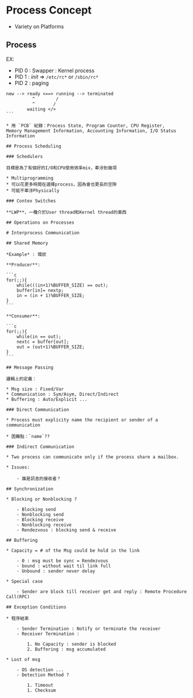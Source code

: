 # Process Concept

* Variety on Platforms

## Process 

EX:

* PID 0 : Swapper : Kernel process
* PID 1 : *init* => `/etc/rc*` or `/sbin/rc*`
* PID 2 : paging

````
new --> ready <==> running --> terminated
          ^        /
          ^       /
        waiting </>
```

* 用 `PCB` 紀錄：Process State, Program Counter, CPU Register, 
Memory Management Information, Accounting Information, I/O Status Information

## Process Scheduling

### Schedulers

目標是為了有個好的I/O和CPU使用效率mix，牽涉到幾項

* Multiprogramming
* 可以花更多時間在選擇process，因為會也更長的空隙
* 可能不牽涉Physically

### Contex Switches

**LWP**，一種介於User thread和Kernel thread的東西

## Operations on Processes

# Interprocess Communication

## Shared Memory

*Example* : 環狀

**Producer**:

```c
for(;;){
    while(((in+1)%BUFFER_SIZE) == out);
    buffer[in]= nextp;
    in = (in + 1)%BUFFER_SIZE;
}
```

**Consumer**:

```c
for(;;){
    while(in == out);
    nextc = buffer[out];
    out = (out+1)%BUFFER_SIZE;
}
```

## Message Passing

邏輯上的定義：

* Msg size : Fixed/Var
* Communication : Sym/Asym, Direct/Indirect
* Buffering : Auto/Explicit ...

### Direct Communication

* Process must explicity name the recipient or sender of a communication

* 困難點：`name`??

### Indirect Communication

* Two process can communicate only if the process share a mailbox.

* Issues:
    
    - 誰是訊息的接收者？

## Synchronization

* Blocking or Nonblocking ?

    - Blocking send
    - Nonblocking send
    - Blocking receive
    - Nonblocking receive
    - Rendezvous : blocking send & receive

## Buffering

* Capacity = # of the Msg could be hold in the link
    
    - 0 : msg must be sync = Rendezvous
    - bound : without wait til link full
    - Unbound : sender never delay

* Special case

    - Sender are block till receiver get and reply : Remote Procedure Call(RPC)

## Exception Conditions

* 程序結束

    - Sender Termination : Notify or terminate the receiver
    - Receiver Termination : 
    
        1. No Capacity : sender is blocked
        2. Buffering : msg accumulated
    
* Lost of msg

    - OS detection ...
    - Detection Method ?
        
        1. Timeout
        1. Checksum
